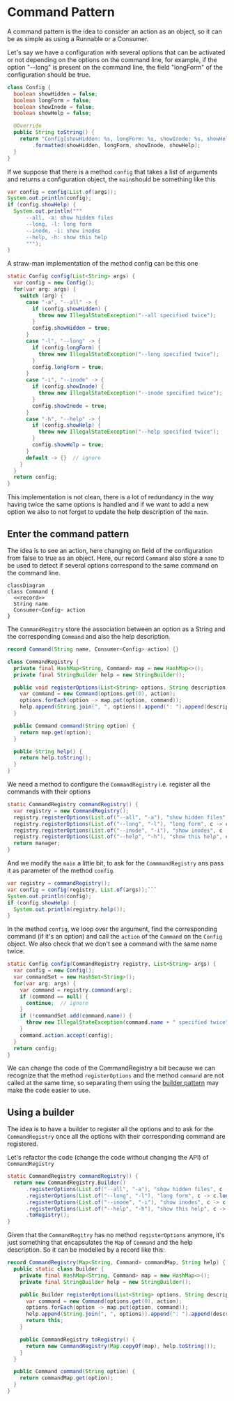# Command Pattern

A command pattern is the idea to consider an action as an object, so it can be as simple as
using a Runnable or a Consumer.

Let's say we have a configuration with several options that can be activated or not
depending on the options on the command line, for example, if the option "--long" is present
on the command line, the field "longForm" of the configuration should be true.

```java
class Config {
  boolean showHidden = false;
  boolean longForm = false;
  boolean showInode = false;
  boolean showHelp = false;

  @Override
  public String toString() {
    return "Config[showHidden: %s, longForm: %s, showInode: %s, showHelp: %s]"
        .formatted(showHidden, longForm, showInode, showHelp);
  }
}
```

If we suppose that there is a method `config` that takes a list of arguments and returns a configuration  object,
the `main`should be something like this

```java
var config = config(List.of(args));
System.out.println(config);
if (config.showHelp) {
  System.out.println("""
      --all, -a: show hidden files
      --long, -l: long form
      --inode, -i: show inodes
      --help, -h: show this help
      """);
}
```

A straw-man implementation of the method config can be this one
```java
static Config config(List<String> args) {
  var config = new Config();
  for(var arg: args) {
    switch (arg) {
      case "-a", "--all" -> {
        if (config.showHidden) {
          throw new IllegalStateException("--all specified twice");
        }
        config.showHidden = true;
      }
      case "-l", "--long" -> {
        if (config.longForm) {
          throw new IllegalStateException("--long specified twice");
        }
        config.longForm = true;
      }
      case "-i", "--inode" -> {
        if (config.showInode) {
          throw new IllegalStateException("--inode specified twice");
        }
        config.showInode = true;
      }
      case "-h", "--help" -> {
        if (config.showHelp) {
          throw new IllegalStateException("--help specified twice");
        }
        config.showHelp = true;
      }
      default -> {}  // ignore
    }
  }
  return config;
}
```

This implementation is not clean, there is a lot of redundancy in the way having twice the same options
is handled and if we want to add a new option we also to not forget to update the help description of the `main`.

## Enter the command pattern

The idea is to see an action, here changing on field of the configuration from false to true
as an object. Here, our record `Command` also store a `name` to be used to detect if several options
correspond to the same command on the command line.

```mermaid
classDiagram
class Command {
  <<record>>
  String name
  Consumer~Config~ action
}
```

The `CommandRegitry` store the association between an option as a String and the corresponding `Command`
and also the help description.

```java
record Command(String name, Consumer<Config> action) {}

class CommandRegistry {
  private final HashMap<String, Command> map = new HashMap<>();
  private final StringBuilder help = new StringBuilder();

  public void registerOptions(List<String> options, String description, Consumer<Config> action) {
    var command = new Command(options.get(0), action);
    options.forEach(option -> map.put(option, command));
    help.append(String.join(", ", options)).append(": ").append(description).append("\n");
  }

  public Command command(String option) {
    return map.get(option);
  }

  public String help() {
    return help.toString();
  }
}
```

We need a method to configure the `CommandRegistry` i.e. register all the commands with their options
```java
static CommandRegistry commandRegistry() {
  var registry = new CommandRegistry();
  registry.registerOptions(List.of("--all", "-a"), "show hidden files", c -> c.showHidden = true);
  registry.registerOptions(List.of("--long", "-l"), "long form", c -> c.longForm = true);
  registry.registerOptions(List.of("--inode", "-i"), "show inodes", c -> c.showInode = true);
  registry.registerOptions(List.of("--help", "-h"), "show this help", c -> c.showHelp = true);
  return manager;
}
```

And we modify the `main` a little bit,  to ask for the `CommmandRegistry` ans pass it as parameter
of the method `config`.
```java
var registry = commandRegistry();
var config = config(registry, List.of(args));```
System.out.println(config);
if (config.showHelp) {
  System.out.println(registry.help());
}
```

In the method `config`, we loop over the argument, find the corresponding command (if it's an option)
and call the `action` of the `Command` on the `Config` object. We also check that we don't see a command
with the same name twice.
```java
static Config config(CommandRegistry registry, List<String> args) {
  var config = new Config();
  var commandSet = new HashSet<String>();
  for(var arg: args) {
    var command = registry.command(arg);
    if (command == null) {
      continue;  // ignore
    }
    if (!commandSet.add(command.name)) {
      throw new IllegalStateException(command.name + " specified twice");
    }
    command.action.accept(config);
  }
  return config;
}
```

We can change the code of the CommandRegistry a bit because we can recognize that the method `registerOptions`
and the method `command` are not called at the same time, so separating them using
the [builder pattern](../builder) may make the code easier to use.


## Using a builder

The idea is to have a builder to register all the options and to ask for the `CommandRegistry` once
all the options with their corresponding command are registered.

Let's refactor the code (change the code without changing the API) of `CommandRegistry`
```java
static CommandRegistry commandRegistry() {
  return new CommandRegistry.Builder()
      .registerOptions(List.of("--all", "-a"), "show hidden files", c -> c.showHidden = true)
      .registerOptions(List.of("--long", "-l"), "long form", c -> c.longForm = true)
      .registerOptions(List.of("--inode", "-i"), "show inodes", c -> c.showInode = true)
      .registerOptions(List.of("--help", "-h"), "show this help", c -> c.showHelp = true)
      .toRegistry();
}
```

Given that the `CommandRegitry` has no method `registerOptions` anymore, it's just something
that encapsulates the `Map` of `Command` and the help description.
So it can be modelled by a record like this:
```java
record CommandRegistry(Map<String, Command> commandMap, String help) {
  public static class Builder {
    private final HashMap<String, Command> map = new HashMap<>();
    private final StringBuilder help = new StringBuilder();

    public Builder registerOptions(List<String> options, String description, Consumer<Config> action) {
      var command = new Command(options.get(0), action);
      options.forEach(option -> map.put(option, command));
      help.append(String.join(", ", options)).append(": ").append(description).append("\n");
      return this;
    }

    public CommandRegistry toRegistry() {
      return new CommandRegistry(Map.copyOf(map), help.toString());
    }
  }

  public Command command(String option) {
    return commandMap.get(option);
  }
}
```
